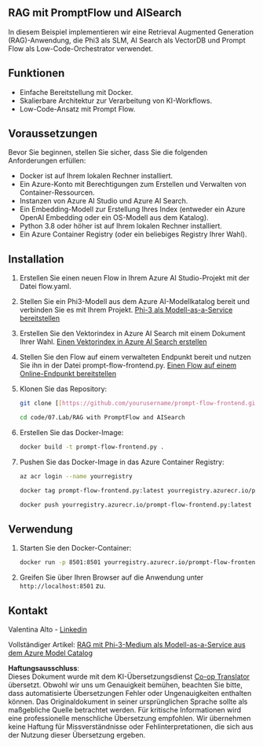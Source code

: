 <!--
CO_OP_TRANSLATOR_METADATA:
{
  "original_hash": "8ec74e4a49934dad78bc52dcb898359c",
  "translation_date": "2025-03-27T04:42:48+00:00",
  "source_file": "code\\07.Lab\\RAG_with_PromptFlow_and_AISearch\\README.md",
  "language_code": "de"
}
-->
## RAG mit PromptFlow und AISearch

In diesem Beispiel implementieren wir eine Retrieval Augmented Generation (RAG)-Anwendung, die Phi3 als SLM, AI Search als VectorDB und Prompt Flow als Low-Code-Orchestrator verwendet.

## Funktionen

- Einfache Bereitstellung mit Docker.
- Skalierbare Architektur zur Verarbeitung von KI-Workflows.
- Low-Code-Ansatz mit Prompt Flow.

## Voraussetzungen

Bevor Sie beginnen, stellen Sie sicher, dass Sie die folgenden Anforderungen erfüllen:

- Docker ist auf Ihrem lokalen Rechner installiert.
- Ein Azure-Konto mit Berechtigungen zum Erstellen und Verwalten von Container-Ressourcen.
- Instanzen von Azure AI Studio und Azure AI Search.
- Ein Embedding-Modell zur Erstellung Ihres Index (entweder ein Azure OpenAI Embedding oder ein OS-Modell aus dem Katalog).
- Python 3.8 oder höher ist auf Ihrem lokalen Rechner installiert.
- Ein Azure Container Registry (oder ein beliebiges Registry Ihrer Wahl).

## Installation

1. Erstellen Sie einen neuen Flow in Ihrem Azure AI Studio-Projekt mit der Datei flow.yaml.
2. Stellen Sie ein Phi3-Modell aus dem Azure AI-Modellkatalog bereit und verbinden Sie es mit Ihrem Projekt. [Phi-3 als Modell-as-a-Service bereitstellen](https://learn.microsoft.com/azure/machine-learning/how-to-deploy-models-phi-3?view=azureml-api-2&tabs=phi-3-mini)
3. Erstellen Sie den Vektorindex in Azure AI Search mit einem Dokument Ihrer Wahl. [Einen Vektorindex in Azure AI Search erstellen](https://learn.microsoft.com/azure/search/search-how-to-create-search-index?tabs=portal)
4. Stellen Sie den Flow auf einem verwalteten Endpunkt bereit und nutzen Sie ihn in der Datei prompt-flow-frontend.py. [Einen Flow auf einem Online-Endpunkt bereitstellen](https://learn.microsoft.com/azure/ai-studio/how-to/flow-deploy)
5. Klonen Sie das Repository:

    ```sh
    git clone [[https://github.com/yourusername/prompt-flow-frontend.git](https://github.com/microsoft/Phi-3CookBook.git)](https://github.com/microsoft/Phi-3CookBook.git)
    
    cd code/07.Lab/RAG with PromptFlow and AISearch
    ```

6. Erstellen Sie das Docker-Image:

    ```sh
    docker build -t prompt-flow-frontend.py .
    ```

7. Pushen Sie das Docker-Image in das Azure Container Registry:

    ```sh
    az acr login --name yourregistry
    
    docker tag prompt-flow-frontend.py:latest yourregistry.azurecr.io/prompt-flow-frontend.py:latest
    
    docker push yourregistry.azurecr.io/prompt-flow-frontend.py:latest
    ```

## Verwendung

1. Starten Sie den Docker-Container:

    ```sh
    docker run -p 8501:8501 yourregistry.azurecr.io/prompt-flow-frontend.py:latest
    ```

2. Greifen Sie über Ihren Browser auf die Anwendung unter `http://localhost:8501` zu.

## Kontakt

Valentina Alto - [Linkedin](https://www.linkedin.com/in/valentina-alto-6a0590148/)

Vollständiger Artikel: [RAG mit Phi-3-Medium als Modell-as-a-Service aus dem Azure Model Catalog](https://medium.com/@valentinaalto/rag-with-phi-3-medium-as-a-model-as-a-service-from-azure-model-catalog-62e1411948f3)

**Haftungsausschluss**:  
Dieses Dokument wurde mit dem KI-Übersetzungsdienst [Co-op Translator](https://github.com/Azure/co-op-translator) übersetzt. Obwohl wir uns um Genauigkeit bemühen, beachten Sie bitte, dass automatisierte Übersetzungen Fehler oder Ungenauigkeiten enthalten können. Das Originaldokument in seiner ursprünglichen Sprache sollte als maßgebliche Quelle betrachtet werden. Für kritische Informationen wird eine professionelle menschliche Übersetzung empfohlen. Wir übernehmen keine Haftung für Missverständnisse oder Fehlinterpretationen, die sich aus der Nutzung dieser Übersetzung ergeben.